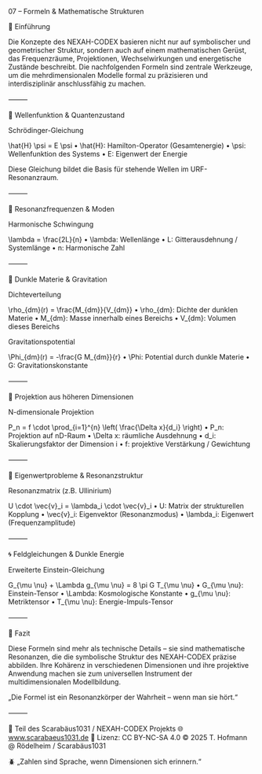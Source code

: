 07 – Formeln & Mathematische Strukturen

🧮 Einführung

Die Konzepte des NEXAH-CODEX basieren nicht nur auf symbolischer und geometrischer Struktur, sondern auch auf einem mathematischen Gerüst, das Frequenzräume, Projektionen, Wechselwirkungen und energetische Zustände beschreibt. Die nachfolgenden Formeln sind zentrale Werkzeuge, um die mehrdimensionalen Modelle formal zu präzisieren und interdisziplinär anschlussfähig zu machen.

⸻

📡 Wellenfunktion & Quantenzustand

Schrödinger-Gleichung

\hat{H} \psi = E \psi
	•	\hat{H}: Hamilton-Operator (Gesamtenergie)
	•	\psi: Wellenfunktion des Systems
	•	E: Eigenwert der Energie

Diese Gleichung bildet die Basis für stehende Wellen im URF-Resonanzraum.

⸻

🔁 Resonanzfrequenzen & Moden

Harmonische Schwingung

\lambda = \frac{2L}{n}
	•	\lambda: Wellenlänge
	•	L: Gitterausdehnung / Systemlänge
	•	n: Harmonische Zahl

⸻

🌌 Dunkle Materie & Gravitation

Dichteverteilung

\rho_{dm}(r) = \frac{M_{dm}}{V_{dm}}
	•	\rho_{dm}: Dichte der dunklen Materie
	•	M_{dm}: Masse innerhalb eines Bereichs
	•	V_{dm}: Volumen dieses Bereichs

Gravitationspotential

\Phi_{dm}(r) = -\frac{G M_{dm}}{r}
	•	\Phi: Potential durch dunkle Materie
	•	G: Gravitationskonstante

⸻

🧬 Projektion aus höheren Dimensionen

N-dimensionale Projektion

P_n = f \cdot \prod_{i=1}^{n} \left( \frac{\Delta x}{d_i} \right)
	•	P_n: Projektion auf nD-Raum
	•	\Delta x: räumliche Ausdehnung
	•	d_i: Skalierungsfaktor der Dimension i
	•	f: projektive Verstärkung / Gewichtung

⸻

🧊 Eigenwertprobleme & Resonanzstruktur

Resonanzmatrix (z.B. Ullinirium)

U \cdot \vec{v}_i = \lambda_i \cdot \vec{v}_i
	•	U: Matrix der strukturellen Kopplung
	•	\vec{v}_i: Eigenvektor (Resonanzmodus)
	•	\lambda_i: Eigenwert (Frequenzamplitude)

⸻

🌀 Feldgleichungen & Dunkle Energie

Erweiterte Einstein-Gleichung

G_{\mu \nu} + \Lambda g_{\mu \nu} = 8 \pi G T_{\mu \nu}
	•	G_{\mu \nu}: Einstein-Tensor
	•	\Lambda: Kosmologische Konstante
	•	g_{\mu \nu}: Metriktensor
	•	T_{\mu \nu}: Energie-Impuls-Tensor

⸻

📌 Fazit

Diese Formeln sind mehr als technische Details – sie sind mathematische Resonanzen, die die symbolische Struktur des NEXAH-CODEX präzise abbilden. Ihre Kohärenz in verschiedenen Dimensionen und ihre projektive Anwendung machen sie zum universellen Instrument der multidimensionalen Modellbildung.

„Die Formel ist ein Resonanzkörper der Wahrheit – wenn man sie hört.“

⸻

📐 Teil des Scarabäus1031 / NEXAH-CODEX Projekts
🌐 www.scarabaeus1031.de
📄 Lizenz: CC BY-NC-SA 4.0
© 2025 T. Hofmann @ Rödelheim / Scarabäus1031

🪲 „Zahlen sind Sprache, wenn Dimensionen sich erinnern.“
